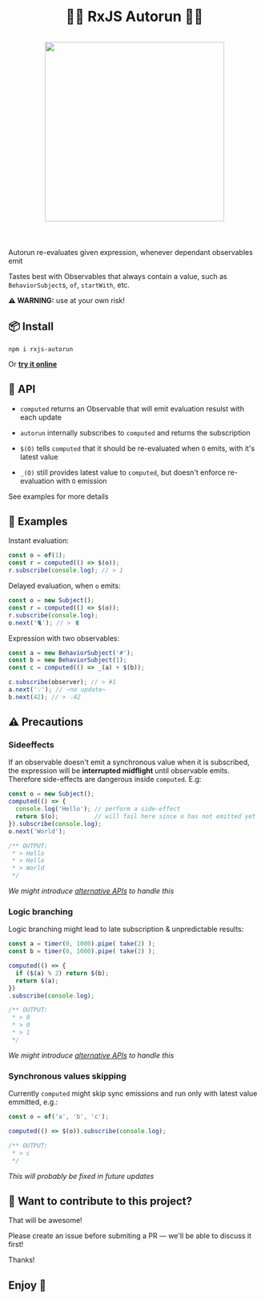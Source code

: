 <div align="center">
  <h1>
    <br/>
    🧙‍♂️ RxJS️ Autorun 🧙‍♀️
    <br/>
    <br/>
    <img src="https://dev-to-uploads.s3.amazonaws.com/i/509pq2z20ea3hn4d3ug5.png" width="358px" />
    <br/>
    <br/>
  </h1>
</div>

Autorun re-evaluates given expression, whenever dependant observables emit

Tastes best with Observables that always contain a value, such as `BehaviorSubject`s, `of`, `startWith`, etc.

**⚠️ WARNING:** use at your own risk!

## 📦 Install

```
npm i rxjs-autorun
```

Or **[try it online](https://stackblitz.com/edit/rxjs-autorun-repl?file=index.ts)**

## 🔧 API

- `computed` returns an Observable that will emit evaluation resulst with each update

- `autorun` internally subscribes to `computed` and returns the subscription

- `$(O)` tells `computed` that it should be re-evaluated when `O` emits, with it's latest value

- `_(O)` still provides latest value to `computed`, but doesn't enforce re-evaluation with `O` emission

See examples for more details

## 💃 Examples

Instant evaluation:

```ts
const o = of(1);
const r = computed(() => $(o));
r.subscribe(console.log); // > 1
```

Delayed evaluation, when `o` emits:

```ts
const o = new Subject();
const r = computed(() => $(o));
r.subscribe(console.log);
o.next('🐈'); // > 🐈
```

Expression with two observables:

```ts
const a = new BehaviorSubject('#');
const b = new BehaviorSubject(1);
const c = computed(() => _(a) + $(b));

c.subscribe(observer); // > #1
a.next('💡'); // ~no update~
b.next(42); // > 💡42
```

## ⚠️ Precautions

### Sideeffects

If an observable doesn't emit a synchronous value when it is subscribed, the expression will be **interrupted midflight** until observable emits.
Therefore side-effects are dangerous inside `computed`. E.g:

```ts
const o = new Subject();
computed(() => {
  console.log('Hello'); // perform a side-effect
  return $(o);          // will fail here since o has not emitted yet
}).subscribe(console.log);
o.next('World');

/** OUTPUT:
 * > Hello
 * > Hello
 * > World
 */
```

*We might introduce [alternative APIs](https://github.com/kosich/rxjs-autorun/issues/3) to handle this*

### Logic branching

Logic branching might lead to late subscription & unpredictable results:

```ts
const a = timer(0, 1000).pipe( take(2) );
const b = timer(0, 1000).pipe( take(2) );

computed(() => {
  if ($(a) % 2) return $(b);
  return $(a);
})
.subscribe(console.log);

/** OUTPUT:
 * > 0
 * > 0
 * > 1
 */
```

*We might introduce [alternative APIs](https://github.com/kosich/rxjs-autorun/issues/3) to handle this*

### Synchronous values skipping

Currently `computed` might skip sync emissions and run only with latest value emmitted, e.g.:

```ts
const o = of('a', 'b', 'c');

computed(() => $(o)).subscribe(console.log);

/** OUTPUT:
 * > c
 */
```

*This will probably be fixed in future updates*

## 🤝 Want to contribute to this project?

That will be awesome!

Please create an issue before submiting a PR — we'll be able to discuss it first!

Thanks!

## Enjoy 🙂
